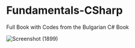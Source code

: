 # Fundamentals-CSharp
Full Book with Codes from the Bulgarian C# Book


![Screenshot (1899)](https://user-images.githubusercontent.com/65094648/184461126-b087bf52-dd5c-4170-9ff0-a0e3e019600c.png)
